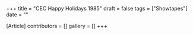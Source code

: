+++
title = "CEC Happy Holidays 1985"
draft = false
tags = ["Showtapes"]
date = ""

[Article]
contributors = []
gallery = []
+++